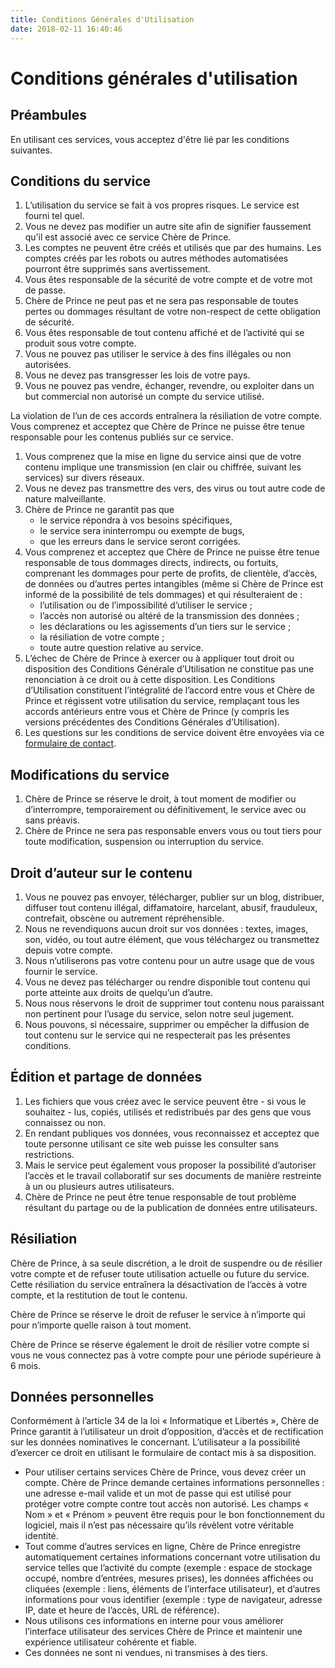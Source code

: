 ```yaml
---
title: Conditions Générales d'Utilisation
date: 2018-02-11 16:40:46
---
```


# Conditions générales d'utilisation

## Préambules

En utilisant ces services, vous acceptez d'être lié par les conditions suivantes.

## Conditions du service

1. L’utilisation du service se fait à vos propres risques. Le service est fourni tel quel.
2. Vous ne devez pas modifier un autre site afin de signifier faussement qu’il est associé avec ce service Chère de Prince.
3. Les comptes ne peuvent être créés et utilisés que par des humains. Les comptes créés par les robots ou autres méthodes automatisées pourront être supprimés sans avertissement.
4. Vous êtes responsable de la sécurité de votre compte et de votre mot de passe.
5. Chère de Prince ne peut pas et ne sera pas responsable de toutes pertes ou dommages résultant de votre non-respect de cette obligation de sécurité.
6. Vous êtes responsable de tout contenu affiché et de l’activité qui se produit sous votre compte.
7. Vous ne pouvez pas utiliser le service à des fins illégales ou non autorisées.
8. Vous ne devez pas transgresser les lois de votre pays.
9. Vous ne pouvez pas vendre, échanger, revendre, ou exploiter dans un but commercial non autorisé un compte du service utilisé.

La violation de l’un de ces accords entraînera la résiliation de votre compte.
Vous comprenez et acceptez que Chère de Prince ne puisse être tenue responsable pour les contenus publiés sur ce service.

1. Vous comprenez que la mise en ligne du service ainsi que de votre contenu implique une transmission (en clair ou chiffrée, suivant les services) sur divers réseaux.
2. Vous ne devez pas transmettre des vers, des virus ou tout autre code de nature malveillante.
3. Chère de Prince ne garantit pas que
   - le service répondra à vos besoins spécifiques,
   - le service sera ininterrompu ou exempte de bugs,
   - que les erreurs dans le service seront corrigées.
4. Vous comprenez et acceptez que Chère de Prince ne puisse être tenue responsable de tous dommages directs, indirects, ou fortuits, comprenant les dommages pour perte de profits, de clientèle, d’accès, de données ou d’autres pertes intangibles (même si Chère de Prince est informé de la possibilité de tels dommages) et qui résulteraient de :
    - l’utilisation ou de l’impossibilité d’utiliser le service ;
    - l’accès non autorisé ou altéré de la transmission des données ;
    - les déclarations ou les agissements d’un tiers sur le service ;
    - la résiliation de votre compte ;
    - toute autre question relative au service.
5. L’échec de Chère de Prince à exercer ou à appliquer tout droit ou disposition des Conditions Générale d’Utilisation ne constitue pas une renonciation à ce droit ou à cette disposition. Les Conditions d’Utilisation constituent l’intégralité de l’accord entre vous et Chère de Prince et régissent votre utilisation du service, remplaçant tous les accords antérieurs entre vous et Chère de Prince (y compris les versions précédentes des Conditions Générales d’Utilisation).
6. Les questions sur les conditions de service doivent être envoyées via ce [formulaire de contact](https://cheredeprince.net/contact).

## Modifications du service

1. Chère de Prince se réserve le droit, à tout moment de modifier ou d’interrompre, temporairement ou définitivement, le service avec ou sans préavis.
2. Chère de Prince ne sera pas responsable envers vous ou tout tiers pour toute modification, suspension ou interruption du service.

## Droit d’auteur sur le contenu

1. Vous ne pouvez pas envoyer, télécharger, publier sur un blog, distribuer, diffuser tout contenu illégal, diffamatoire, harcelant, abusif, frauduleux, contrefait, obscène ou autrement répréhensible.
2. Nous ne revendiquons aucun droit sur vos données : textes, images, son, vidéo, ou tout autre élément, que vous téléchargez ou transmettez depuis votre compte.
3. Nous n’utiliserons pas votre contenu pour un autre usage que de vous fournir le service.
4. Vous ne devez pas télécharger ou rendre disponible tout contenu qui porte atteinte aux droits de quelqu’un d’autre.
5. Nous nous réservons le droit de supprimer tout contenu nous paraissant non pertinent pour l’usage du service, selon notre seul jugement.
6. Nous pouvons, si nécessaire, supprimer ou empêcher la diffusion de tout contenu sur le service qui ne respecterait pas les présentes conditions.

## Édition et partage de données

1. Les fichiers que vous créez avec le service peuvent être - si vous le souhaitez - lus, copiés, utilisés et redistribués par des gens que vous connaissez ou non.
2. En rendant publiques vos données, vous reconnaissez et acceptez que toute personne utilisant ce site web puisse les consulter sans restrictions.
3. Mais le service peut également vous proposer la possibilité d’autoriser l’accès et le travail collaboratif sur ses documents de manière restreinte à un ou plusieurs autres utilisateurs.
4. Chère de Prince ne peut être tenue responsable de tout problème résultant du partage ou de la publication de données entre utilisateurs.

## Résiliation

Chère de Prince, à sa seule discrétion, a le droit de suspendre ou de résilier votre compte et de refuser toute utilisation actuelle ou future du service. Cette résiliation du service entraînera la désactivation de l’accès à votre compte, et la restitution de tout le contenu.

Chère de Prince se réserve le droit de refuser le service à n’importe qui pour n’importe quelle raison à tout moment.

Chère de Prince se réserve également le droit de résilier votre compte si vous ne vous connectez pas à votre compte pour une période supérieure à 6 mois.

## Données personnelles

Conformément à l’article 34 de la loi « Informatique et Libertés », Chère de Prince garantit à l’utilisateur un droit d’opposition, d’accès et de rectification sur les données nominatives le concernant. L’utilisateur a la possibilité d’exercer ce droit en utilisant le formulaire de contact mis à sa disposition.

* Pour utiliser certains services Chère de Prince, vous devez créer un compte. Chère de Prince demande certaines informations personnelles : une adresse e-mail valide et un mot de passe qui est utilisé pour protéger votre compte contre tout accès non autorisé. Les champs « Nom » et « Prénom » peuvent être requis pour le bon fonctionnement du logiciel, mais il n’est pas nécessaire qu’ils révèlent votre véritable identité.
* Tout comme d’autres services en ligne, Chère de Prince enregistre automatiquement certaines informations concernant votre utilisation du service telles que l’activité du compte (exemple : espace de stockage occupé, nombre d’entrées, mesures prises), les données affichées ou cliquées (exemple : liens, éléments de l’interface utilisateur), et d’autres informations pour vous identifier (exemple : type de navigateur, adresse IP, date et heure de l’accès, URL de référence).
* Nous utilisons ces informations en interne pour vous améliorer l’interface utilisateur des services Chère de Prince et maintenir une expérience utilisateur cohérente et fiable.
* Ces données ne sont ni vendues, ni transmises à des tiers.
 
